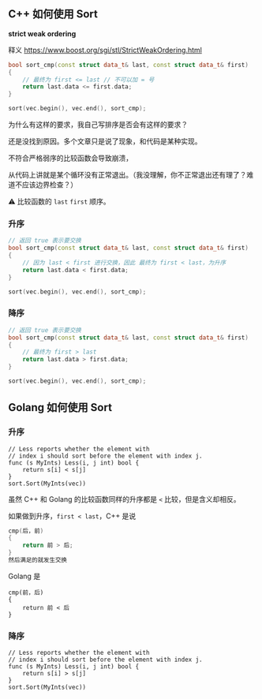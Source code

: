 

## C++ 如何使用 Sort


**strict weak ordering**

释义 https://www.boost.org/sgi/stl/StrictWeakOrdering.html

```cpp
bool sort_cmp(const struct data_t& last, const struct data_t& first)
{
    // 最终为 first <= last // 不可以加 = 号
    return last.data <= first.data;
}

sort(vec.begin(), vec.end(), sort_cmp);
```

为什么有这样的要求，我自己写排序是否会有这样的要求？

还是没找到原因。多个文章只是说了现象，和代码是某种实现。

不符合严格弱序的比较函数会导致崩溃，

从代码上讲就是某个循环没有正常退出。（我没理解，你不正常退出还有理了？难道不应该边界检查？）


⚠️ 比较函数的 `last` `first` 顺序。

### 升序


```cpp
// 返回 true 表示要交换
bool sort_cmp(const struct data_t& last, const struct data_t& first)
{
    // 因为 last < first 进行交换，因此 最终为 first < last，为升序
    return last.data < first.data;
}

sort(vec.begin(), vec.end(), sort_cmp);
```


### 降序

```cpp
// 返回 true 表示要交换
bool sort_cmp(const struct data_t& last, const struct data_t& first)
{
    // 最终为 first > last
    return last.data > first.data;
}

sort(vec.begin(), vec.end(), sort_cmp);
```


## Golang 如何使用 Sort



### 升序 
```golang
// Less reports whether the element with
// index i should sort before the element with index j.
func (s MyInts) Less(i, j int) bool {
	return s[i] < s[j]
}
sort.Sort(MyInts(vec))
```

虽然 C++ 和 Golang 的比较函数同样的升序都是 `<` 比较，但是含义却相反。

如果做到升序，`first < last`，C++ 是说
```cpp
cmp(后，前)
{
    return 前 > 后;
}
然后满足的就发生交换
```
Golang 是
```golang
cmp(前，后)
{
    return 前 < 后
}
```

### 降序
```golang
// Less reports whether the element with
// index i should sort before the element with index j.
func (s MyInts) Less(i, j int) bool {
	return s[i] > s[j]
}
sort.Sort(MyInts(vec))
```

